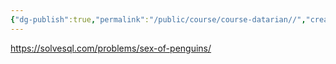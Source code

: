 ```yaml
---
{"dg-publish":true,"permalink":"/public/course/course-datarian//","created":"2025-08-29T12:42:22.590+09:00","updated":"2025-08-29T16:08:46.447+09:00"}
---
```


https://solvesql.com/problems/sex-of-penguins/
